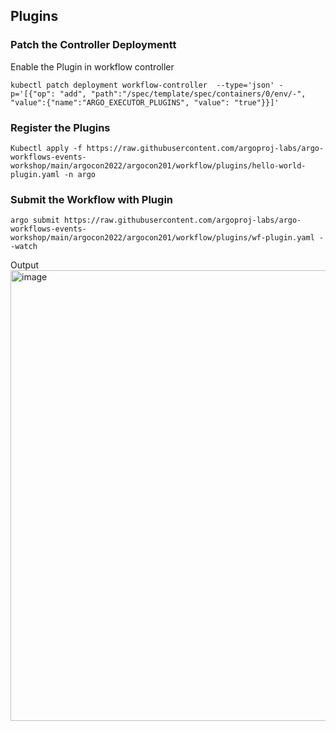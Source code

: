 ## Plugins

### Patch the Controller  Deploymentt

Enable the Plugin in workflow controller
```
kubectl patch deployment workflow-controller  --type='json' -p='[{"op": "add", "path":"/spec/template/spec/containers/0/env/-", "value":{"name":"ARGO_EXECUTOR_PLUGINS", "value": "true"}}]'
```

### Register the Plugins

```
Kubectl apply -f https://raw.githubusercontent.com/argoproj-labs/argo-workflows-events-workshop/main/argocon2022/argocon201/workflow/plugins/hello-world-plugin.yaml -n argo
```

### Submit the Workflow with Plugin
```
argo submit https://raw.githubusercontent.com/argoproj-labs/argo-workflows-events-workshop/main/argocon2022/argocon201/workflow/plugins/wf-plugin.yaml --watch
```

Output
<img width="721" alt="image" src="https://user-images.githubusercontent.com/33908564/190315949-33e367c5-e4b0-44d7-992c-f42d3afa234f.png">

